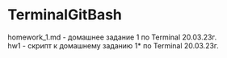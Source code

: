 # TerminalGitBash

homework_1.md - домашнее задание 1 по Terminal 20.03.23г.  
hw1 - скрипт к домашнему заданию 1* по Terminal 20.03.23г.
